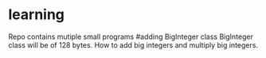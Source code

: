# learning
Repo contains mutiple small programs
#adding BigInteger class 
BigInteger class will be of 128 bytes. How to add big integers and multiply
big integers.
